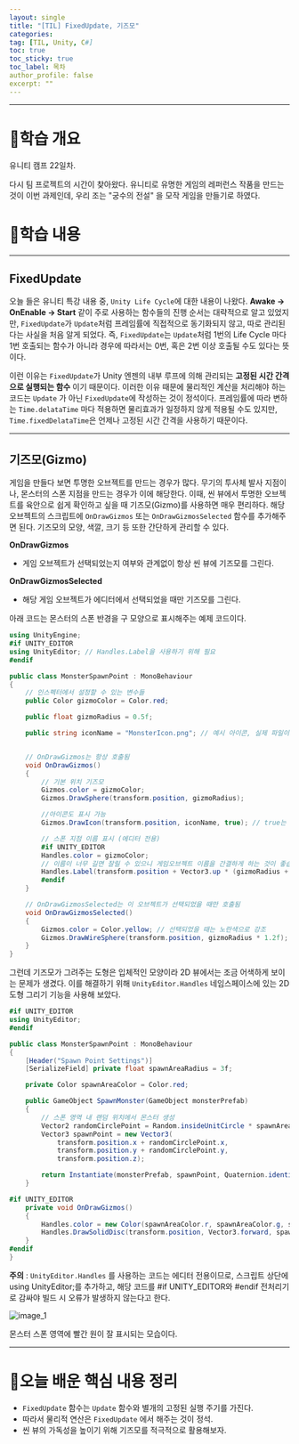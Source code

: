 ```yaml
---
layout: single
title: "[TIL] FixedUpdate, 기즈모"
categories:
tag: [TIL, Unity, C#]
toc: true
toc_sticky: true
toc_label: 목차
author_profile: false
excerpt: ""
---
```


---

# 📕학습 개요

유니티 캠프 22일차.

다시 팀 프로젝트의 시간이 찾아왔다. 유니티로 유명한 게임의 레퍼런스 작품을 만드는 것이 이번 과제인데, 우리 조는 "궁수의 전설" 을 모작 게임을 만들기로 하였다.

# 📖학습 내용

---

## FixedUpdate

오늘 들은 유니티 특강 내용 중, `Unity Life Cycle`에 대한 내용이 나왔다. **Awake -> OnEnable -> Start** 같이 주로 사용하는 함수들의 진행 순서는 대략적으로 알고 있었지만, `FixedUpdate`가 `Update`처럼 프레임률에 직접적으로 동기화되지 않고, 따로 관리된다는 사실을 처음 알게 되었다. 즉, `FixedUpdate`는 `Update`처럼 1번의 Life Cycle 마다 1번 호출되는 함수가 아니라 경우에 따라서는 0번, 혹은 2번 이상 호출될 수도 있다는 뜻이다.

이런 이유는 `FixedUpdate`가 Unity 엔젠의 내부 루프에 의해 관리되는 **고정된 시간 간격으로 실행되는 함수** 이기 때문이다. 이러한 이유 때문에 물리적인 계산을 처리해야 하는 코드는 `Update` 가 아닌 `FixedUpdate`에 작성하는 것이 정석이다. 프레임률에 따라 변하는 `Time.delataTime` 마다 적용하면 물리효과가 일정하지 않게 적용될 수도 있지만, `Time.fixedDelataTime`은 언제나 고정된 시간 간격을 사용하기 때문이다.

---

## 기즈모(Gizmo)

게임을 만들다 보면 투명한 오브젝트를 만드는 경우가 많다. 무기의 투사체 발사 지점이나, 몬스터의 스폰 지점을 만드는 경우가 이에 해당한다. 이때, 씬 뷰에서 투명한 오브젝트를 육안으로 쉽게 확인하고 싶을 때 기즈모(Gizmo)를 사용하면 매우 편리하다. 해당 오브젝트의 스크립트에 `OnDrawGizmos` 또는 `OnDrawGizmosSelected` 함수를 추가해주면 된다. 기즈모의 모양, 색깔, 크기 등 또한 간단하게 관리할 수 있다.

**OnDrawGizmos**

- 게임 오브젝트가 선택되었는지 여부와 관계없이 항상 씬 뷰에 기즈모를 그린다.

**OnDrawGizmosSelected**

- 해당 게임 오브젝트가 에디터에서 선택되었을 때만 기즈모를 그린다.

아래 코드는 몬스터의 스폰 반경을 구 모양으로 표시해주는 예제 코드이다.

```c#
using UnityEngine;
#if UNITY_EDITOR
using UnityEditor; // Handles.Label을 사용하기 위해 필요
#endif

public class MonsterSpawnPoint : MonoBehaviour
{
    // 인스펙터에서 설정할 수 있는 변수들
    public Color gizmoColor = Color.red;

    public float gizmoRadius = 0.5f;

    public string iconName = "MonsterIcon.png"; // 예시 아이콘, 실제 파일이 있어야 함


    // OnDrawGizmos는 항상 호출됨
    void OnDrawGizmos()
    {
        // 기본 위치 기즈모
        Gizmos.color = gizmoColor;
        Gizmos.DrawSphere(transform.position, gizmoRadius);

        //아이콘도 표시 가능
        Gizmos.DrawIcon(transform.position, iconName, true); // true는 아이콘이 카메라를 향하도록 함

        // 스폰 지점 이름 표시 (에디터 전용)
        #if UNITY_EDITOR
        Handles.color = gizmoColor;
        // 이름이 너무 길면 잘릴 수 있으니 게임오브젝트 이름을 간결하게 하는 것이 좋습니다.
        Handles.Label(transform.position + Vector3.up * (gizmoRadius + 0.2f), gameObject.name);
        #endif
    }

    // OnDrawGizmosSelected는 이 오브젝트가 선택되었을 때만 호출됨
    void OnDrawGizmosSelected()
    {
        Gizmos.color = Color.yellow; // 선택되었을 때는 노란색으로 강조
        Gizmos.DrawWireSphere(transform.position, gizmoRadius * 1.2f); // 약간 더 큰 와이어 스피어
    }
}
```

그런데 기즈모가 그려주는 도형은 입체적인 모양이라 2D 뷰에서는 조금 어색하게 보이는 문제가 생겼다. 이를 해결하기 위해 `UnityEditor.Handles` 네임스페이스에 있는 2D 도형 그리기 기능을 사용해 보았다.

```c#
#if UNITY_EDITOR
using UnityEditor;
#endif

public class MonsterSpawnPoint : MonoBehaviour
{
    [Header("Spawn Point Settings")]
    [SerializeField] private float spawnAreaRadius = 3f;

    private Color spawnAreaColor = Color.red;

    public GameObject SpawnMonster(GameObject monsterPrefab)
    {
        // 스폰 영역 내 랜덤 위치에서 몬스터 생성
        Vector2 randomCirclePoint = Random.insideUnitCircle * spawnAreaRadius;
        Vector3 spawnPoint = new Vector3(
            transform.position.x + randomCirclePoint.x,
            transform.position.y + randomCirclePoint.y,
            transform.position.z);

        return Instantiate(monsterPrefab, spawnPoint, Quaternion.identity);
    }

#if UNITY_EDITOR
    private void OnDrawGizmos()
    {
        Handles.color = new Color(spawnAreaColor.r, spawnAreaColor.g, spawnAreaColor.b, 0.2f); ;
        Handles.DrawSolidDisc(transform.position, Vector3.forward, spawnAreaRadius);
    }
#endif
}
```

**주의** : `UnityEditor.Handles` 를 사용하는 코드는 에디터 전용이므로, 스크립트 상단에 using UnityEditor;를 추가하고, 해당 코드를 #if UNITY_EDITOR와 #endif 전처리기로 감싸야 빌드 시 오류가 발생하지 않는다고 한다.

![image_1]({{site.url}}/images/2025-05/monsterSpawnPoint.PNG)

몬스터 스폰 영역에 빨간 원이 잘 표시되는 모습이다.

---

# 🏁오늘 배운 핵심 내용 정리

- `FixedUpdate` 함수는 `Update` 함수와 별개의 고정된 실행 주기를 가진다.
- 따라서 물리적 연산은 `FixedUpdate` 에서 해주는 것이 정석.
- 씬 뷰의 가독성을 높이기 위해 기즈모를 적극적으로 활용해보자.
